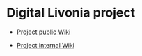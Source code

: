 # Digital Livonia project

- [Project public Wiki](https://github.com/Digital-Livonia/dl-documentation/wiki)

- [Project internal Wiki](https://github.com/Digital-Livonia/Project-Management/wiki)
